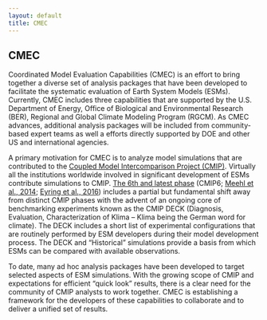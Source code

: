 ```yaml
---
layout: default
title: CMEC
---
```


## CMEC

Coordinated Model Evaluation Capabilities (CMEC) is an effort to bring together a diverse set of analysis packages that have been developed to facilitate the systematic evaluation of Earth System Models (ESMs). Currently, CMEC includes three capabilities that are supported by the U.S. Department of Energy, Office of Biological and Environmental Research (BER), Regional and Global Climate Modeling Program (RGCM). As CMEC advances, additional analysis packages will be included from community-based expert teams as well a efforts directly supported by DOE and other US and international agencies.
 
A primary motivation for CMEC is to analyze model simulations that are contributed to the <a href="https://www.wcrp-climate.org/wgcm-cmip">Coupled Model Intercomparison Project (CMIP)</a>. Virtually all the institutions worldwide involved in significant development of ESMs contribute simulations to CMIP. <a href="https://www.wcrp-climate.org/wgcm-cmip/wgcm-cmip6">The 6th and latest phase</a> (CMIP6; <a href="https://dx.doi.org/10.1002/2014EO090001">Meehl et al., 2014</a>; <a href="https://dx.doi.org/10.5194/gmd-9-1937-2016">Eyring et al., 2016</a>) includes a partial but fundamental shift away from distinct CMIP phases with the advent of an ongoing core of benchmarking experiments known as the CMIP DECK (Diagnosis, Evaluation, Characterization of Klima – Klima being the German word for climate). The DECK includes a short list of experimental configurations that are routinely performed by ESM developers during their model development process. The DECK and “Historical” simulations provide a basis from which ESMs can be compared with available observations.
 
To date, many ad hoc analysis packages have been developed to target selected aspects of ESM simulations. With the growing scope of CMIP and expectations for efficient “quick look” results, there is a clear need for the community of CMIP analysts to work together. CMEC is establishing a framework for the developers of these capabilities to collaborate and to deliver a unified set of results.
